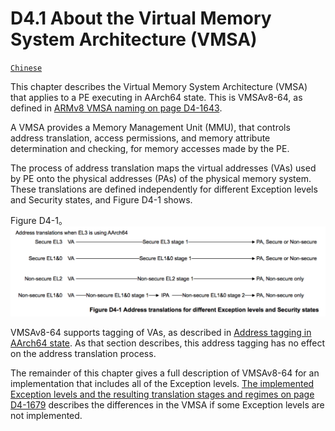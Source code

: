 # D4.1 About the Virtual Memory System Architecture (VMSA)

[`Chinese`](../../zh/chapter_d4/d41_about_the_virtual_memory_system_architecture_v_.html)

 This chapter describes the Virtual Memory System Architecture (VMSA) 
  that applies to a PE executing in AArch64 state.
 This is VMSAv8-64, as defined in [ARMv8 VMSA naming on page D4-1643](todo.md).

 A VMSA provides a Memory Management Unit (MMU), 
  that controls address translation, access permissions,
  and memory attribute determination and checking, 
  for memory accesses made by the PE.

 The process of address translation maps the virtual addresses (VAs) used by 
  PE onto the physical addresses (PAs) of the physical memory system. 
 These translations are defined independently for different Exception levels
  and Security states, and Figure D4-1 shows.

Figure D4-1。
![](figure_d4_1.png)

 VMSAv8-64 supports tagging of VAs,
 as described in [Address tagging in AArch64 state](todo.md).
 As that section describes,
  this address tagging has no effect on the address translation process.

 The remainder of this chapter gives a full description of VMSAv8-64
  for an implementation that includes all of the Exception levels.
 [The implemented Exception levels and the resulting translation stages and regimes on
 page D4-1679](todo.md) describes the differences in the VMSA
  if some Exception levels are not implemented.
